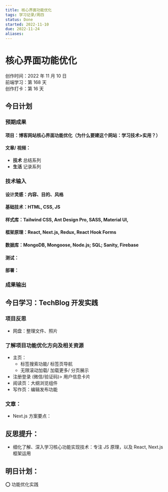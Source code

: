 ```yaml
---
title: 核心界面功能优化
tags: 学习记录/周四
status: Done
started: 2022-11-10
due: 2022-11-24
aliases: 
---
```

# 核心界面功能优化
创作时间：2022 年 11 月 10 日  
前端学习：第 168 天  
创作打卡：第 16 天
## 今日计划
### 预期成果
#### 项目：博客网站核心界面功能优化（为什么要建这个网站：学习技术>实用？）
#### 文章/ 视频：
- **技术** 总结系列
- **生活** 记录系列
### 技术输入
#### 设计灵感：内容、目的、风格
#### 基础技术：HTML, CSS, JS
#### 样式库：Tailwind CSS, Ant Design Pro, SASS, Material UI,
#### 框架原理：React, Next.js, Redux, React Hook Forms
#### 数据库：MongoDB, Mongoose, Node.js; SQL; Sanity, Firebase
#### 测试：
#### 部署：
### 成果输出
## 今日学习：TechBlog 开发实践
### 项目反思
- 网盘：整理文件、照片
### 了解项目功能优化方向及相关资源
- 主页：
  - 标签搜索功能/ 标签页导航
  - 无限滚动加载/ 加载更多/ 分页展示
- 注册登录 (微信/验证码)> 用户信息卡片
- 阅读页：大纲浏览组件
- 写作页：编辑发布功能
### 文章：
- Next.js 方案要点：
## 反思提升：
- 细化了解、深入学习核心功能实现技术：专注 JS 原理，以及 React, Next.js 框架运用
## 明日计划：
⭕ 功能优化实践
